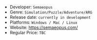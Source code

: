 
* Developer: `Semaeopus`
* Genre: `Simulation/Puzzle/Adventure/ARG`
* Release date: `currently in development`
* Platforms: `Windows / Mac / Linux`
* Website: https://semaeopus.com/
* Regular Price: `TBC`